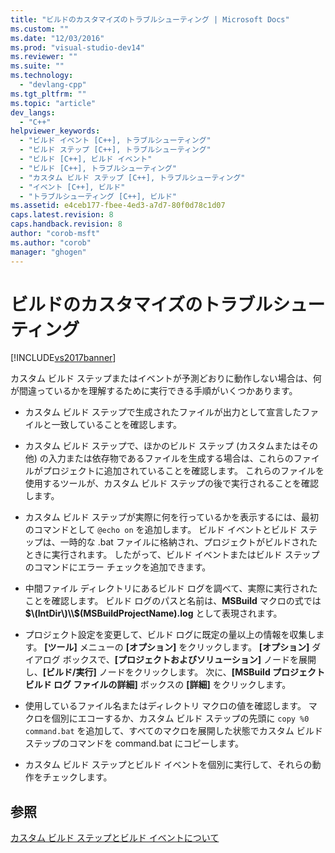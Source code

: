 ```yaml
---
title: "ビルドのカスタマイズのトラブルシューティング | Microsoft Docs"
ms.custom: ""
ms.date: "12/03/2016"
ms.prod: "visual-studio-dev14"
ms.reviewer: ""
ms.suite: ""
ms.technology: 
  - "devlang-cpp"
ms.tgt_pltfrm: ""
ms.topic: "article"
dev_langs: 
  - "C++"
helpviewer_keywords: 
  - "ビルド イベント [C++], トラブルシューティング"
  - "ビルド ステップ [C++], トラブルシューティング"
  - "ビルド [C++], ビルド イベント"
  - "ビルド [C++], トラブルシューティング"
  - "カスタム ビルド ステップ [C++], トラブルシューティング"
  - "イベント [C++], ビルド"
  - "トラブルシューティング [C++], ビルド"
ms.assetid: e4ceb177-fbee-4ed3-a7d7-80f0d78c1d07
caps.latest.revision: 8
caps.handback.revision: 8
author: "corob-msft"
ms.author: "corob"
manager: "ghogen"
---
```

# ビルドのカスタマイズのトラブルシューティング
[!INCLUDE[vs2017banner](../assembler/inline/includes/vs2017banner.md)]

カスタム ビルド ステップまたはイベントが予測どおりに動作しない場合は、何が間違っているかを理解するために実行できる手順がいくつかあります。  
  
-   カスタム ビルド ステップで生成されたファイルが出力として宣言したファイルと一致していることを確認します。  
  
-   カスタム ビルド ステップで、ほかのビルド ステップ \(カスタムまたはその他\) の入力または依存物であるファイルを生成する場合は、これらのファイルがプロジェクトに追加されていることを確認します。  これらのファイルを使用するツールが、カスタム ビルド ステップの後で実行されることを確認します。  
  
-   カスタム ビルド ステップが実際に何を行っているかを表示するには、最初のコマンドとして `@echo on` を追加します。  ビルド イベントとビルド ステップは、一時的な .bat ファイルに格納され、プロジェクトがビルドされたときに実行されます。  したがって、ビルド イベントまたはビルド ステップのコマンドにエラー チェックを追加できます。  
  
-   中間ファイル ディレクトリにあるビルド ログを調べて、実際に実行されたことを確認します。  ビルド ログのパスと名前は、**MSBuild** マクロの式では **$\(IntDir\)\\$\(MSBuildProjectName\).log** として表現されます。  
  
-   プロジェクト設定を変更して、ビルド ログに既定の量以上の情報を収集します。  **\[ツール\]** メニューの **\[オプション\]** をクリックします。  **\[オプション\]** ダイアログ ボックスで、**\[プロジェクトおよびソリューション\]** ノードを展開し、**\[ビルド\/実行\]** ノードをクリックします。  次に、**\[MSBuild プロジェクト ビルド ログ ファイルの詳細\]** ボックスの **\[詳細\]** をクリックします。  
  
-   使用しているファイル名またはディレクトリ マクロの値を確認します。  マクロを個別にエコーするか、カスタム ビルド ステップの先頭に `copy %0 command.bat` を追加して、すべてのマクロを展開した状態でカスタム ビルド ステップのコマンドを command.bat にコピーします。  
  
-   カスタム ビルド ステップとビルド イベントを個別に実行して、それらの動作をチェックします。  
  
## 参照  
 [カスタム ビルド ステップとビルド イベントについて](../ide/understanding-custom-build-steps-and-build-events.md)